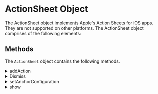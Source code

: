                              


ActionSheet Object
==================

The ActionSheet object implements Apple's Action Sheets for iOS apps. They are not supported on other platforms. The ActionSheet object comprises of the following elements:

Methods
-------

<p>The <code>ActionSheet</code> object contains the following methods.</p>
<details close markdown="block"><summary>addAction</summary>
<hr>
<p>Adds an <code>ActionItem</code> object to the <code>ActionSheet</code> object.</p>
<p><b>Syntax</b></p>
<pre><code style="margin-left:40px;display:block;background-color:#eee;">addAction(
    actionItem1)</code></pre>
<br/>
<p><b>Input Parameters</b></p>
<table style="margin-left:40px;">
<tr>
<th>Parameter</th>
<th>Description</th>
</tr>
<tr>
<td>actionItem1</td>
<td>An <code>ActionItem</code> object to add to the Action Sheet.</td>
</tr>
</table>
<p><b>Example</b></p>
<pre><code style="margin-left:40px;display:block;background-color:#eee;">//Creating the Action Item Object
setActionSheet: function() {
    var actionItem = new voltmx.ui.ActionItem({
        "title": "Open Basecamp",
        "style": constants.ACTION_STYLE_DEFAULT,
        "action": function() {
            voltmx.application.openURL("https://support.hcltechsw.com/community?id=community_forum&sys_id=1cdf6e1a1bf31898beab64e6ec4bcbae");
        }
    });
    //Adding action to the Action Sheet object    
    actionSheetObject.addAction(actionItem);
}</code></pre>
<br/>
<p><b>Return Values</b></p>
<p style="margin-left:20px;">None</p>
<p><b>Platform Availability</b></p>
<p style="margin-left:20px;">iOS only</p>
<hr>
</details>

<details close markdown="block"><summary>Dismiss</summary>
<hr>
<p>Dismisses the Action Sheet on the display.</p>
<p><b>Syntax</b></p>
<pre><code style="margin-left:40px;display:block;background-color:#eee;">dismiss()</code></pre>
<br/>
<p><b>Input Parameters</b></p>
<p style="margin-left:20px;">None</p>
<p><b>Example</b></p>
<pre><code style="margin-left:20px;display:block;background-color:#eee;">actionSheetObject.dismiss();</code></pre>
<br/>
<p><b>Return Values</b></p>
<p style="margin-left:20px;">None</p>
<p><b>Platform Availability</b></p>
<p style="margin-left:20px;">iOS only</p>
<hr>  
</details>
<details close markdown="block"><summary>setAnchorConfiguration</summary>
<hr>
<p>Sets the anchor configuration information on iPads.</p>
<p><b>Syntax</b></p>
<pre><code style="margin-left:40px;display:block;background-color:#eee;">setAnchorConfiguration(
    configParams)</code></pre>
<br/>
<p><b>Input Parameters</b></p>
<table style="margin-left:40px;">
<tr>
<th>Parameter</th>
<th>Description</th>
</tr>
<tr>
<td>configParams</td>
<td>
<p>A JavaScript object containing key-value pairs that specify the anchor configuration parameters for the Action Sheet. The following keys are required.</p>
<p>
<ul>
<li><code>direction:</code> A constant from the <a href="constants_namespace.html#constants-by-functional-area">Action Sheet Anchor Direction Constants</a> that specifies the side of the widget that the Action Sheet attaches to.</li>
<li><code>widget:</code> The widget that the Action Sheet attaches to.</li>
</ul>
</p>
</td>
</tr>
</table>
<p><b>Example</b></p>
<pre><code style="margin-left:40px;display:block;background-color:#eee;">var configInfo = {
    "direction": constants.ANCHOR_DIRECTION_LEFT,
    "widget": frmWidgetName
};
myActionSheet.setAnchorConfiguration(configInfo);</code></pre>
<br/>
<p><b>Return Values</b></p>
<p style="margin-left:20px;">None</p>
<p><b>Remarks</b></p>
<p style="margin-left:20px;">This method is only used on the iPad</p>
<p><b>Platform Availability</b></p>
<p style="margin-left:20px;">iPad only</p>
<hr>  
</details>

<details close markdown="block"><summary>show</summary>
<hr>
<p>Shows the Action Sheet on the display.</p>
<p><b>Syntax</b></p>
<pre><code style="margin-left:40px;display:block;background-color:#eee;">show();</code></pre>
<br/>
<p><b>Example</b></p>
<pre><code style="margin-left:40px;display:block;background-color:#eee;">actionSheetObject.show();</code></pre>
<br/>
<p><b>Input Parameters</b></p>
<p style="margin-left:20px;">None</p>
<p><b>Return Values</b></p>
<p style="margin-left:20px;">None</p>
<p><b>Platform Availability</b></p>
<p style="margin-left:20px;">iOS only</p>
<hr>  
</details>